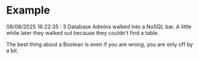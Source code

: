 # Example

<!-- replace-with-date starts -->
08/08/2025 16:22:35 : 3 Database Admins walked into a NoSQL bar. A little while later they walked out because they couldn't find a table.
<!-- replace-with-date ends -->

<!-- replace-with-joke starts -->
The best thing about a Boolean is even if you are wrong, you are only off by a bit.
<!-- replace-with-joke ends -->